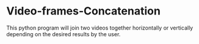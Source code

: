 # Video-frames-Concatenation
This python program will join two videos together horizontally or vertically depending on the desired results by the user.
